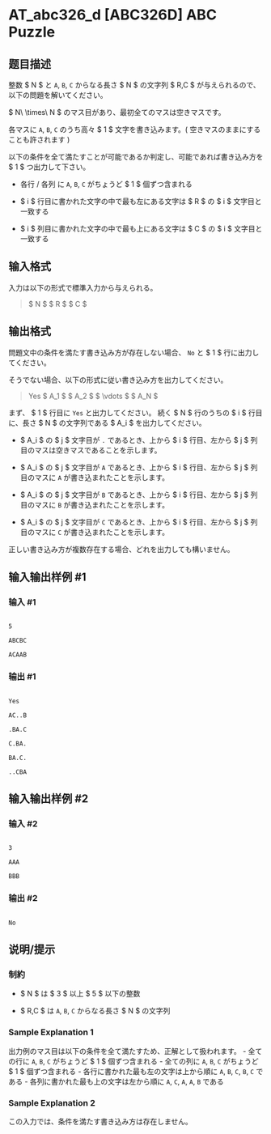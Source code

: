 # AT_abc326_d [ABC326D] ABC Puzzle

## 题目描述

[problemUrl]: https://atcoder.jp/contests/abc326/tasks/abc326_d

整数 $ N $ と `A`, `B`, `C` からなる長さ $ N $ の文字列 $ R,C $ が与えられるので、以下の問題を解いてください。

$ N\ \times\ N $ のマス目があり、最初全てのマスは空きマスです。  
 各マスに `A`, `B`, `C` のうち高々 $ 1 $ 文字を書き込みます。( 空きマスのままにすることも許されます )

以下の条件を全て満たすことが可能であるか判定し、可能であれば書き込み方を $ 1 $ つ出力して下さい。

- 各行 / 各列 に `A`, `B`, `C` がちょうど $ 1 $ 個ずつ含まれる
- $ i $ 行目に書かれた文字の中で最も左にある文字は $ R $ の $ i $ 文字目と一致する
- $ i $ 列目に書かれた文字の中で最も上にある文字は $ C $ の $ i $ 文字目と一致する

## 输入格式

入力は以下の形式で標準入力から与えられる。

> $ N $ $ R $ $ C $

## 输出格式

問題文中の条件を満たす書き込み方が存在しない場合、 `No` と $ 1 $ 行に出力してください。  
 そうでない場合、以下の形式に従い書き込み方を出力してください。

> Yes $ A_1 $ $ A_2 $ $ \vdots $ $ A_N $

まず、 $ 1 $ 行目に `Yes` と出力してください。 続く $ N $ 行のうちの $ i $ 行目に、長さ $ N $ の文字列である $ A_i $ を出力してください。

- $ A_i $ の $ j $ 文字目が `.` であるとき、上から $ i $ 行目、左から $ j $ 列目のマスは空きマスであることを示します。
- $ A_i $ の $ j $ 文字目が `A` であるとき、上から $ i $ 行目、左から $ j $ 列目のマスに `A` が書き込まれたことを示します。
- $ A_i $ の $ j $ 文字目が `B` であるとき、上から $ i $ 行目、左から $ j $ 列目のマスに `B` が書き込まれたことを示します。
- $ A_i $ の $ j $ 文字目が `C` であるとき、上から $ i $ 行目、左から $ j $ 列目のマスに `C` が書き込まれたことを示します。
 
正しい書き込み方が複数存在する場合、どれを出力しても構いません。

## 输入输出样例 #1

### 输入 #1

```
5
ABCBC
ACAAB
```

### 输出 #1

```
Yes
AC..B
.BA.C
C.BA.
BA.C.
..CBA
```

## 输入输出样例 #2

### 输入 #2

```
3
AAA
BBB
```

### 输出 #2

```
No
```

## 说明/提示

### 制約

- $ N $ は $ 3 $ 以上 $ 5 $ 以下の整数
- $ R,C $ は `A`, `B`, `C` からなる長さ $ N $ の文字列
 
### Sample Explanation 1

出力例のマス目は以下の条件を全て満たすため、正解として扱われます。 - 全ての行に `A`, `B`, `C` がちょうど $ 1 $ 個ずつ含まれる - 全ての列に `A`, `B`, `C` がちょうど $ 1 $ 個ずつ含まれる - 各行に書かれた最も左の文字は上から順に `A`, `B`, `C`, `B`, `C` である - 各列に書かれた最も上の文字は左から順に `A`, `C`, `A`, `A`, `B` である

### Sample Explanation 2

この入力では、条件を満たす書き込み方は存在しません。
